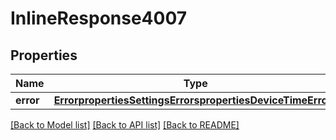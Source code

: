 # InlineResponse4007

## Properties
Name | Type | Description | Notes
------------ | ------------- | ------------- | -------------
**error** | [**ErrorpropertiesSettingsErrorspropertiesDeviceTimeErrors**](ErrorpropertiesSettingsErrorspropertiesDeviceTimeErrors.md) |  | [optional] 

[[Back to Model list]](../README.md#documentation-for-models) [[Back to API list]](../README.md#documentation-for-api-endpoints) [[Back to README]](../README.md)

